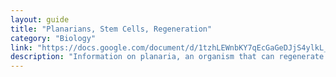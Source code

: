 ```yaml
---
layout: guide
title: "Planarians, Stem Cells, Regeneration"
category: "Biology"
link: "https://docs.google.com/document/d/1tzhLEWnbKY7qEcGaGeDJjS4ylkL_12yDB-tXHRUHs0E/pub?embedded=true"
description: "Information on planaria, an organism that can regenerate from incredibly small fragments of its body."
---
```

